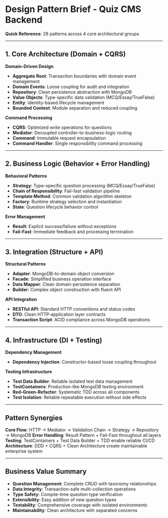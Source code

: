 # Design Pattern Brief - Quiz CMS Backend

**Quick Reference**: 28 patterns across 4 core architectural groups

---

## 1. Core Architecture (Domain + CQRS)

**Domain-Driven Design**
- **Aggregate Root**: Transaction boundaries with domain event management
- **Domain Events**: Loose coupling for audit and integration
- **Repository**: Clean persistence abstraction with MongoDB
- **Value Objects**: Type-specific data validation (MCQ/Essay/TrueFalse)
- **Entity**: Identity-based lifecycle management
- **Bounded Context**: Module separation and reduced coupling

**Command Processing**
- **CQRS**: Optimized write operations for questions
- **Mediator**: Decoupled controller-to-business-logic routing
- **Command**: Immutable request encapsulation
- **Command Handler**: Single responsibility command processing

---

## 2. Business Logic (Behavior + Error Handling)

**Behavioral Patterns**
- **Strategy**: Type-specific question processing (MCQ/Essay/TrueFalse)
- **Chain of Responsibility**: Fail-fast validation pipeline
- **Template Method**: Common validation algorithm skeleton
- **Factory**: Runtime strategy selection and instantiation
- **State**: Question lifecycle behavior control

**Error Management**
- **Result**: Explicit success/failure without exceptions
- **Fail-Fast**: Immediate feedback and processing termination

---

## 3. Integration (Structure + API)

**Structural Patterns**
- **Adapter**: MongoDB-to-domain object conversion
- **Facade**: Simplified business operation interface
- **Data Mapper**: Clean domain-persistence separation
- **Builder**: Complex object construction with fluent API

**API Integration**
- **RESTful API**: Standard HTTP conventions and status codes
- **DTO**: Clean HTTP-application layer contracts
- **Transaction Script**: ACID compliance across MongoDB operations

---

## 4. Infrastructure (DI + Testing)

**Dependency Management**
- **Dependency Injection**: Constructor-based loose coupling throughout

**Testing Infrastructure**
- **Test Data Builder**: Reliable isolated test data management
- **TestContainers**: Production-like MongoDB testing environment
- **Red-Green-Refactor**: Systematic TDD across all components
- **Test Isolation**: Reliable repeatable execution without side effects

---

## Pattern Synergies

**Core Flow**: HTTP → Mediator → Validation Chain → Strategy → Repository → MongoDB
**Error Handling**: Result Pattern + Fail-Fast throughout all layers
**Testing**: TestContainers + Test Data Builder + TDD enable reliable CI/CD
**Architecture**: DDD + CQRS + Clean Architecture create maintainable enterprise system

---

## Business Value Summary

- **Question Management**: Complete CRUD with taxonomy relationships
- **Data Integrity**: Transaction-safe multi-collection operations
- **Type Safety**: Compile-time question type verification
- **Extensibility**: Easy addition of new question types
- **Testability**: Comprehensive coverage with isolated environments
- **Maintainability**: Clean architecture with separated concerns